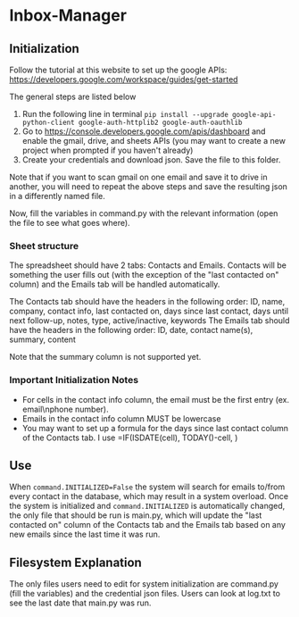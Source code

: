 # Inbox-Manager

## Initialization

Follow the tutorial at this website to set up the google APIs: https://developers.google.com/workspace/guides/get-started

The general steps are listed below

1. Run the following line in terminal ```pip install --upgrade google-api-python-client google-auth-httplib2 google-auth-oauthlib```
2. Go to https://console.developers.google.com/apis/dashboard and enable the gmail, drive, and sheets APIs (you may want to create a new project when prompted if you haven't already)
3. Create your credentials and download json. Save the file to this folder.

Note that if you want to scan gmail on one email and save it to drive in another, you will need to repeat the above steps and save the resulting json in a differently named file.


Now, fill the variables in command.py with the relevant information (open the file to see what goes where).


### Sheet structure
The spreadsheet should have 2 tabs: Contacts and Emails. Contacts will be something the user fills out (with the exception of the "last contacted on" column) and the Emails tab will be handled automatically.

The Contacts tab should have the headers in the following order: ID, name, company, contact info, last contacted on, days since last contact, days until next follow-up, notes, type, active/inactive, keywords
The Emails tab should have the headers in the following order: ID, date, contact name(s), summary, content

Note that the summary column is not supported yet.

### Important Initialization Notes
- For cells in the contact info column, the email must be the first entry (ex. email\nphone number).
- Emails in the contact info column MUST be lowercase
- You may want to set up a formula for the days since last contact column of the Contacts tab. I use =IF(ISDATE(cell), TODAY()-cell, )

## Use
When ```command.INITIALIZED=False``` the system will search for emails to/from every contact in the database, which may result in a system overload. Once the system is initialized and ```command.INITIALIZED``` is automatically changed, the only file that should be run is main.py, which will update the "last contacted on" column of the Contacts tab and the Emails tab based on any new emails since the last time it was run.

## Filesystem Explanation
The only files users need to edit for system initialization are command.py (fill the variables) and the credential json files. Users can look at log.txt to see the last date that main.py was run.
